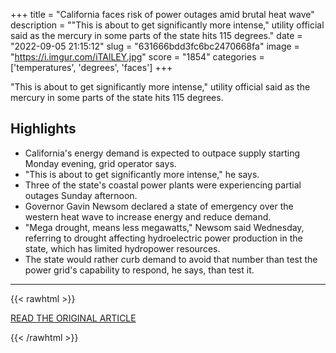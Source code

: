 +++
title = "California faces risk of power outages amid brutal heat wave"
description = "\"This is about to get significantly more intense,\" utility official said as the mercury in some parts of the state hits 115 degrees."
date = "2022-09-05 21:15:12"
slug = "631666bdd3fc6bc2470668fa"
image = "https://i.imgur.com/iTAlLEY.jpg"
score = "1854"
categories = ['temperatures', 'degrees', 'faces']
+++

\"This is about to get significantly more intense,\" utility official said as the mercury in some parts of the state hits 115 degrees.

## Highlights

- California's energy demand is expected to outpace supply starting Monday evening, grid operator says.
- "This is about to get significantly more intense," he says.
- Three of the state's coastal power plants were experiencing partial outages Sunday afternoon.
- Governor Gavin Newsom declared a state of emergency over the western heat wave to increase energy and reduce demand.
- "Mega drought, means less megawatts," Newsom said Wednesday, referring to drought affecting hydroelectric power production in the state, which has limited hydropower resources.
- The state would rather curb demand to avoid that number than test the power grid's capability to respond, he says, than test it.

---

{{< rawhtml >}}
  <p class="article-category">
    <a target="_blank" href="https://www.cbsnews.com/news/californina-heat-wave-power-outages-2022/">READ THE ORIGINAL ARTICLE</a>
  </p>
{{< /rawhtml >}}
